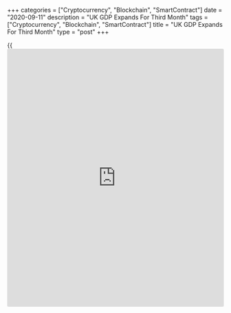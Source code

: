 +++
categories = ["Cryptocurrency", "Blockchain", "SmartContract"]
date = "2020-09-11"
description = "UK GDP Expands For Third Month"
tags = ["Cryptocurrency", "Blockchain", "SmartContract"]
title = "UK GDP Expands For Third Month"
type = "post"
+++

{{<iframe id="large-banner" src="https://www.bounty.group/#slide=22.0" width="100%" height="600" scrolling="no" style="border: 0px solid rgb(216, 221, 230); border-radius: 3px;">}}

The UK [economy][1] expanded for the third straight month in July as
lockdown measures continued to ease, data published by the Office for
National Statistics showed Friday.

Gross domestic product expanded 6.6 percent in July from June, when it
gained 8.7 percent. GDP was forecast to climb 6.7 percent.

"While it has continued steadily on the path towards recovery, the UK
economy still has to make up nearly half of the GDP lost since the start
of the pandemic," ONS director of economic statistics Darren Morgan
said.

In three months to July, GDP fell 7.6 percent from the previous three
months.

Data showed that the growth in services output eased to 6.1 percent in
July from 7.7 percent in June.

Likewise, industrial output rose 5.2 percent, slower than the 9.3
percent increase seen in the previous month. Manufacturing output
advanced 6.3 percent.

At the same time, construction output advanced 17.6 percent, but slower
than the 23.6 percent increase in June. Farm output grew only 1.1
percent.

Another report from the ONS showed that the visible trade deficit
widened to GBP 8.63 billion in July from GBP 6.55 billion in June.
Exports fell 0.9 percent on month, while imports grew 5.8 percent in
July.

The total trade surplus fell to GBP 1.07 billion from GBP 3.9 billion a
month ago.

For comments and feedback [contact](https://www.playgroundfx.com/contact/): editorial@rtt[news](https://www.letsplayfx.com/blog/forex-news-website/).com

[Economic News][1]

 **What parts of the world are seeing the best (and worst) economic
performances lately? Click[here][2] to check out our [Econ Scorecard][2]
and find out! See up-to-the-moment [ranking](https://www.playgroundfx.com/blog/crypto-exchange-ranking/)s for the best and worst
performers in [GDP][2], [unemployment rate][3], [inflation][4] and much
more.**

   1. www.rtt[news](https://www.letsplayfx.com/blog/forex-news-website/).com/Content/EconomicNews.aspx
   2. www.rtt[news](https://www.letsplayfx.com/blog/forex-news-website/).com/economic-scorecard/world-rank/GDP/highest-performance.aspx
   3. www.rtt[news](https://www.letsplayfx.com/blog/forex-news-website/).com/economic-scorecard/world-rank/unemployment-rate/lowest-performance.aspx
   4. www.rtt[news](https://www.letsplayfx.com/blog/forex-news-website/).com/economic-scorecard/world-rank/CPI/highest-performance.aspx